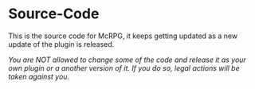 Source-Code
=====

This is the source code for McRPG, it keeps getting updated as a new update of the plugin is released.    

*You are NOT allowed to change some of the code and release it as your own plugin or a another version of it. If you do so, legal actions will be taken against you.*
